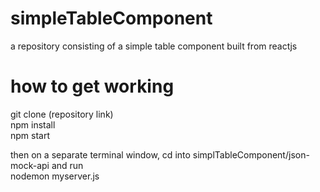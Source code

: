 # simpleTableComponent
a repository consisting of a simple table component built from reactjs


# how to get working

git clone (repository link) <br>
npm install <br>
npm start <br>

then on a separate terminal window, cd into simplTableComponent/json-mock-api and run <br>
nodemon myserver.js
